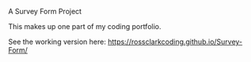 A Survey Form Project

This makes up one part of my coding portfolio.

See the working version here:
https://rossclarkcoding.github.io/Survey-Form/
